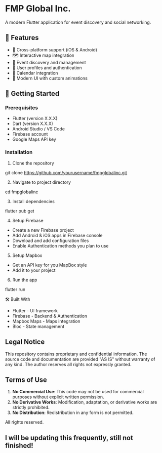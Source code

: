 # FMP Global Inc.

A modern Flutter application for event discovery and social networking.

## 🌟 Features

- 📱 Cross-platform support (iOS & Android)
- 🗺️ Interactive map integration
- 🎉 Event discovery and management
- 👤 User profiles and authentication
- 📅 Calendar integration
- 🎨 Modern UI with custom animations

## 🚀 Getting Started

### Prerequisites

- Flutter (version X.X.X)
- Dart (version X.X.X)
- Android Studio / VS Code
- Firebase account
- Google Maps API key

### Installation

1. Clone the repository

git clone https://github.com/yourusername/fmpglobalinc.git

2. Navigate to project directory

cd fmpglobalinc

3. Install dependencies

flutter pub get

4. Setup Firebase

 - Create a new Firebase project
 - Add Android & iOS apps in Firebase console
 - Download and add configuration files
 - Enable Authentication methods you plan to use

5. Setup Mapbox

 - Get an API key for you MapBox style
 - Add it to your project 

6. Run the app

flutter run

🛠️ Built With
 
 - Flutter - UI framework
 - Firebase - Backend & Authentication
 - Mapbox Maps - Maps integration
 - Bloc - State management


## Legal Notice

This repository contains proprietary and confidential information. The source code and documentation are provided "AS IS" without warranty of any kind. The author reserves all rights not expressly granted.

## Terms of Use

1. **No Commercial Use**: This code may not be used for commercial purposes without explicit written permission.
2. **No Derivative Works**: Modification, adaptation, or derivative works are strictly prohibited.
3. **No Distribution**: Redistribution in any form is not permitted.

All rights reserved. 

## I will be updating this frequently, still not finished! ##
